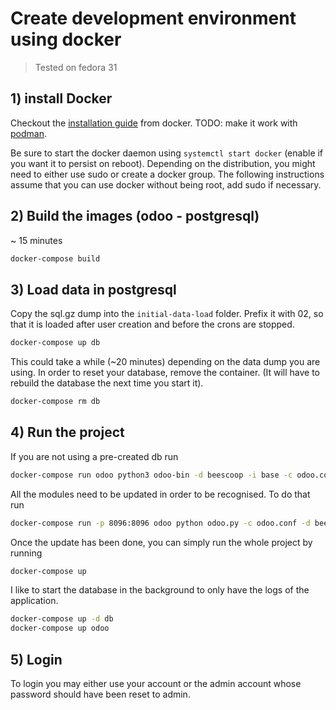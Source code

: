 # Create development environment using docker

> Tested on fedora 31

## 1) install Docker

Checkout the [installation guide](https://docs.docker.com/install/) from docker. TODO:
make it work with [podman](https://podman.io/).

Be sure to start the docker daemon using `systemctl start docker` (enable if you want it
to persist on reboot). Depending on the distribution, you might need to either use sudo
or create a docker group. The following instructions assume that you can use docker
without being root, add sudo if necessary.

## 2) Build the images (odoo - postgresql)

~ 15 minutes

```bash
docker-compose build
```

## 3) Load data in postgresql

Copy the sql.gz dump into the `initial-data-load` folder. Prefix it with 02, so that it
is loaded after user creation and before the crons are stopped.

```bash
docker-compose up db
```

This could take a while (~20 minutes) depending on the data dump you are using. In order
to reset your database, remove the container. (It will have to rebuild the database the
next time you start it).

```bash
docker-compose rm db
```

## 4) Run the project

If you are not using a pre-created db run

```bash
docker-compose run odoo python3 odoo-bin -d beescoop -i base -c odoo.conf
```

All the modules need to be updated in order to be recognised. To do that run

```bash
docker-compose run -p 8096:8096 odoo python odoo.py -c odoo.conf -d beescoop -u all
```

Once the update has been done, you can simply run the whole project by running

```bash
docker-compose up
```

I like to start the database in the background to only have the logs of the application.

```bash
docker-compose up -d db
docker-compose up odoo
```

## 5) Login

To login you may either use your account or the admin account whose password should have
been reset to admin.
